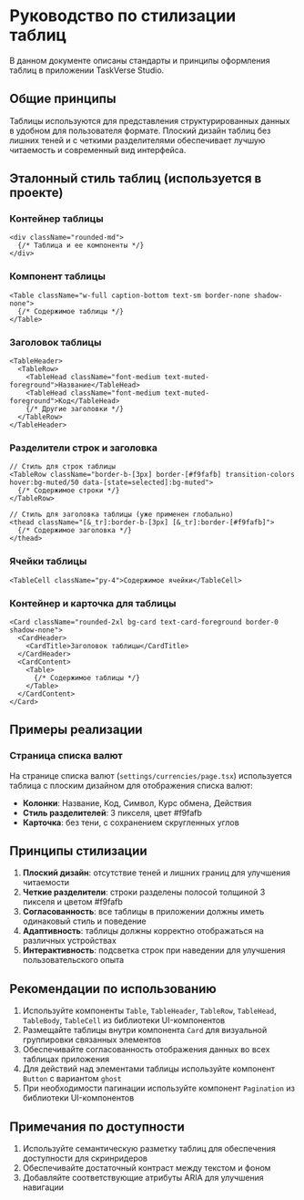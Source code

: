 # Руководство по стилизации таблиц

В данном документе описаны стандарты и принципы оформления таблиц в приложении TaskVerse Studio.

## Общие принципы

Таблицы используются для представления структурированных данных в удобном для пользователя формате. Плоский дизайн таблиц без лишних теней и с четкими разделителями обеспечивает лучшую читаемость и современный вид интерфейса.

## Эталонный стиль таблиц (используется в проекте)

### Контейнер таблицы

```tsx
<div className="rounded-md">
  {/* Таблица и ее компоненты */}
</div>
```

### Компонент таблицы

```tsx
<Table className="w-full caption-bottom text-sm border-none shadow-none">
  {/* Содержимое таблицы */}
</Table>
```

### Заголовок таблицы

```tsx
<TableHeader>
  <TableRow>
    <TableHead className="font-medium text-muted-foreground">Название</TableHead>
    <TableHead className="font-medium text-muted-foreground">Код</TableHead>
    {/* Другие заголовки */}
  </TableRow>
</TableHeader>
```

### Разделители строк и заголовка

```tsx
// Стиль для строк таблицы
<TableRow className="border-b-[3px] border-[#f9fafb] transition-colors hover:bg-muted/50 data-[state=selected]:bg-muted">
  {/* Содержимое строки */}
</TableRow>

// Стиль для заголовка таблицы (уже применен глобально)
<thead className="[&_tr]:border-b-[3px] [&_tr]:border-[#f9fafb]">
  {/* Содержимое заголовка */}
</thead>
```

### Ячейки таблицы

```tsx
<TableCell className="py-4">Содержимое ячейки</TableCell>
```

### Контейнер и карточка для таблицы

```tsx
<Card className="rounded-2xl bg-card text-card-foreground border-0 shadow-none">
  <CardHeader>
    <CardTitle>Заголовок таблицы</CardTitle>
  </CardHeader>
  <CardContent>
    <Table>
      {/* Содержимое таблицы */}
    </Table>
  </CardContent>
</Card>
```

## Примеры реализации

### Страница списка валют

На странице списка валют (`settings/currencies/page.tsx`) используется таблица с плоским дизайном для отображения списка валют:

- **Колонки**: Название, Код, Символ, Курс обмена, Действия
- **Стиль разделителей**: 3 пикселя, цвет #f9fafb
- **Карточка**: без тени, с сохранением скругленных углов

## Принципы стилизации

1. **Плоский дизайн**: отсутствие теней и лишних границ для улучшения читаемости
2. **Четкие разделители**: строки разделены полосой толщиной 3 пикселя и цветом #f9fafb
3. **Согласованность**: все таблицы в приложении должны иметь одинаковый стиль и поведение
4. **Адаптивность**: таблицы должны корректно отображаться на различных устройствах
5. **Интерактивность**: подсветка строк при наведении для улучшения пользовательского опыта

## Рекомендации по использованию

1. Используйте компоненты `Table`, `TableHeader`, `TableRow`, `TableHead`, `TableBody`, `TableCell` из библиотеки UI-компонентов
2. Размещайте таблицы внутри компонента `Card` для визуальной группировки связанных элементов
3. Обеспечивайте согласованность отображения данных во всех таблицах приложения
4. Для действий над элементами таблицы используйте компонент `Button` с вариантом `ghost`
5. При необходимости пагинации используйте компонент `Pagination` из библиотеки UI-компонентов

## Примечания по доступности

1. Используйте семантическую разметку таблиц для обеспечения доступности для скринридеров
2. Обеспечивайте достаточный контраст между текстом и фоном
3. Добавляйте соответствующие атрибуты ARIA для улучшения навигации
